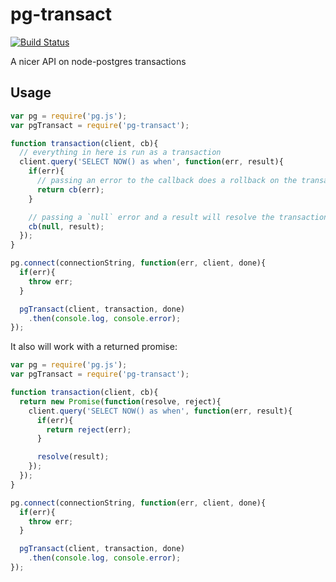 pg-transact
===========

[![Build Status](https://travis-ci.org/iceddev/pg-transact.svg?branch=master)](https://travis-ci.org/iceddev/pg-transact)

A nicer API on node-postgres transactions

## Usage

```js
var pg = require('pg.js');
var pgTransact = require('pg-transact');

function transaction(client, cb){
  // everything in here is run as a transaction
  client.query('SELECT NOW() as when', function(err, result){
    if(err){
      // passing an error to the callback does a rollback on the transaction
      return cb(err);
    }

    // passing a `null` error and a result will resolve the transaction as the result
    cb(null, result);
  });
}

pg.connect(connectionString, function(err, client, done){
  if(err){
    throw err;
  }

  pgTransact(client, transaction, done)
    .then(console.log, console.error);
});
```

It also will work with a returned promise:

```js
var pg = require('pg.js');
var pgTransact = require('pg-transact');

function transaction(client, cb){
  return new Promise(function(resolve, reject){
    client.query('SELECT NOW() as when', function(err, result){
      if(err){
        return reject(err);
      }

      resolve(result);
    });
  });
}

pg.connect(connectionString, function(err, client, done){
  if(err){
    throw err;
  }

  pgTransact(client, transaction, done)
    .then(console.log, console.error);
});
```
